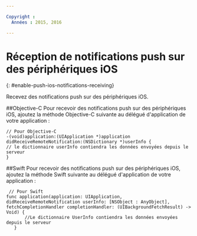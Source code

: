 ```yaml
---

Copyright :
  Années : 2015, 2016

---
```


# Réception de notifications push sur des périphériques iOS
{: #enable-push-ios-notifications-receiving}

Recevez des notifications push sur des périphériques iOS.

##Objective-C
Pour recevoir des notifications push sur des périphériques iOS, ajoutez la méthode Objective-C suivante au délégué d'application de votre application :

```
// Pour Objective-C
-(void)application:(UIApplication *)application didReceiveRemoteNotification:(NSDictionary *)userInfo {
// le dictionnaire userInfo contiendra les données envoyées depuis le serveur
}
```

##Swift
Pour recevoir des notifications push sur des périphériques iOS, ajoutez la méthode Swift suivante au délégué d'application de votre application :

```
 // Pour Swift
func application(application: UIApplication, didReceiveRemoteNotification userInfo: [NSObject : AnyObject], fetchCompletionHandler completionHandler: (UIBackgroundFetchResult) -> Void) {
       //Le dictionnaire UserInfo contiendra les données envoyées depuis le serveur
   }
```
